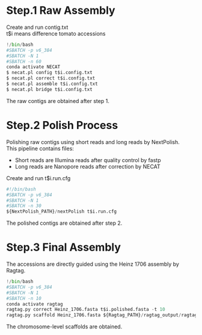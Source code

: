 # Step.1 Raw Assembly  
Create and run contig.txt  
t$i means difference tomato accessions
```python
!/bin/bash
#SBATCH -p v6_384
#SBATCH -N 1
#SBATCH -n 60
conda activate NECAT
$ necat.pl config t$i.config.txt
$ necat.pl correct t$i.config.txt
$ necat.pl assemble t$i.config.txt
$ necat.pl bridge t$i.config.txt
```
The raw contigs are obtained after step 1. 
# Step.2 Polish Process
Polishing raw contigs using short reads and long reads by NextPolish.  
This pipeline contains files:  
+ Short reads are Illumina reads after quality control by fastp  
+ Long reads are Nanopore reads after correction by NECAT     

Create and run t$i.run.cfg
```python  
#!/bin/bash
#SBATCH -p v6_384
#SBATCH -N 1
#SBATCH -n 30
${NextPolish_PATH}/nextPolish t$i.run.cfg  
```  
The polished contigs are obtained after step 2.
# Step.3 Final Assembly
The accessions are directly guided using the Heinz 1706 assembly by Ragtag.
```python
!/bin/bash
#SBATCH -p v6_384
#SBATCH -N 1
#SBATCH -n 10
conda activate ragtag
ragtag.py correct Heinz_1706.fasta t$i.polished.fasta -t 10
ragtag.py scaffold Heinz_1706.fasta ${Ragtag_PATH}/ragtag_output/ragtag.correct.fasta -t 10
```
The chromosome-level scaffolds are obtained.
